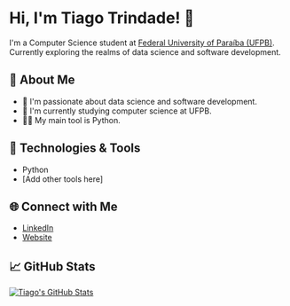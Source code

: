 # Hi, I'm Tiago Trindade! 👋

I'm a Computer Science student at [Federal University of Paraíba (UFPB)](https://www.ufpb.br/). Currently exploring the realms of data science and software development.

## 🚀 About Me
- 🔭 I'm passionate about data science and software development.
- 🌱 I'm currently studying computer science at UFPB.
- 👨‍💻 My main tool is Python.

## 🔧 Technologies & Tools
- Python
- [Add other tools here]

## 🌐 Connect with Me
- [LinkedIn](https://www.linkedin.com/in/tiagotrindade03/)
- [Website](https://trindadetiago.github.io/)

## 📈 GitHub Stats
[![Tiago's GitHub Stats](https://github-readme-stats.vercel.app/api?username=trindadetiago&show_icons=true&theme=radical)](https://github.com/trindadetiago)
